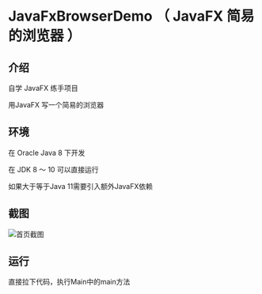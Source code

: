 # JavaFxBrowserDemo （ JavaFX 简易的浏览器 ）

## 介绍

自学 JavaFX 练手项目

用JavaFX 写一个简易的浏览器

## 环境

在 Oracle Java 8 下开发

在 JDK 8 ～ 10 可以直接运行

如果大于等于Java 11需要引入额外JavaFX依赖

## 截图

![首页截图](https://gitee.com/tczmh/JavaFxBrowserDemo/raw/master/screenshot/index.png)

## 运行

直接拉下代码，执行Main中的main方法

